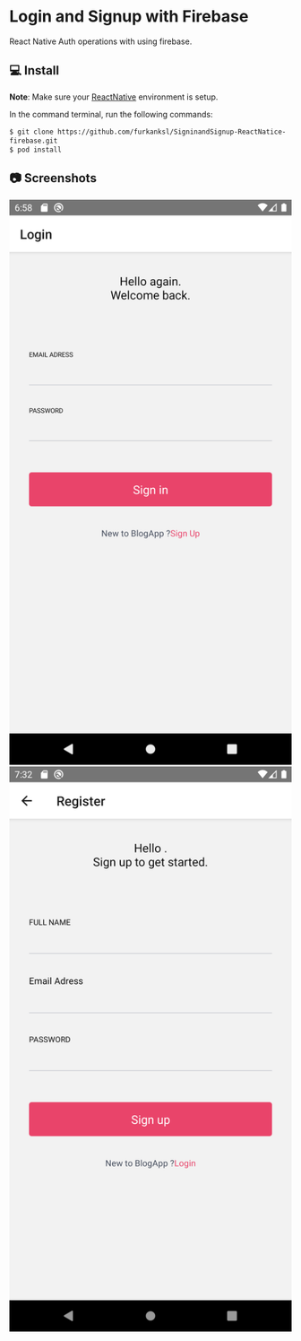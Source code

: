 # Login and Signup with Firebase

React Native Auth operations with using firebase.

## 💻 Install
**Note**: Make sure your [ReactNative](https://reactnative.dev) environment is setup.


In the command terminal, run the following commands:

    $ git clone https://github.com/furkanksl/SigninandSignup-ReactNatice-firebase.git 
    $ pod install

## 📷 Screenshots
![Mockup 1](https://github.com/furkanksl/Login-Signup-ReactNative-w-firebase/raw/master/mockups/1.jpg)
![Mockup 2](https://github.com/furkanksl/Login-Signup-ReactNative-w-firebase/raw/master/mockups/2.jpg)

